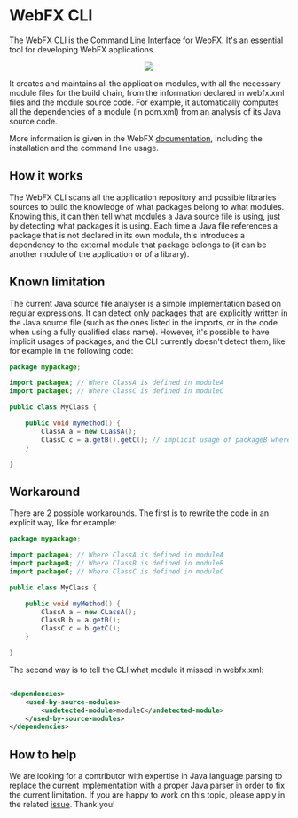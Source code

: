 # WebFX CLI

The WebFX CLI is the Command Line Interface for WebFX. It's an essential tool for developing WebFX applications.

<p align="center">
  <img src="https://docs.webfx.dev/webfx-cli.svg" />
</p>

It creates and maintains all the application modules, with all the necessary module files for the build chain, from the information declared in webfx.xml files and the module source code. For example, it automatically computes all the dependencies of a module (in pom.xml) from an analysis of its Java source code.

More information is given in the WebFX [documentation][webfx-cli-docs], including the installation and the command line usage.

## How it works

The WebFX CLI scans all the application repository and possible libraries sources to build the knowledge of what packages belong to what modules. Knowing this, it can then tell what modules a Java source file is using, just by detecting what packages it is using. Each time a Java file references a package that is not declared in its own module, this introduces a dependency to the external module that package belongs to (it can be another module of the application or of a library).   

## Known limitation

The current Java source file analyser is a simple implementation based on regular expressions. It can detect only packages that are explicitly written in the Java source file (such as the ones listed in the imports, or in the code when using a fully qualified class name). However, it's possible to have implicit usages of packages, and the CLI currently doesn't detect them, like for example in the following code:

```java
package mypackage;

import packageA; // Where ClassA is defined in moduleA
import packageC; // Where ClassC is defined in moduleC

public class MyClass {

    public void myMethod() {
        ClassA a = new CLassA();
        ClassC c = a.getB().getC(); // implicit usage of packageB where ClassB is defined <= not detected by the CLI 
    }

}
```

## Workaround

There are 2 possible workarounds. The first is to rewrite the code in an explicit way, like for example: 

```java
package mypackage;

import packageA; // Where ClassA is defined in moduleA
import packageB; // Where ClassB is defined in moduleB
import packageC; // Where ClassC is defined in moduleC

public class MyClass {

    public void myMethod() {
        ClassA a = new CLassA();
        ClassB b = a.getB();
        ClassC c = b.getC(); 
    }

}
```

The second way is to tell the CLI what module it missed in webfx.xml:

```xml

<dependencies>
    <used-by-source-modules>
        <undetected-module>moduleC</undetected-module>
    </used-by-source-modules>
</dependencies>

```

## How to help

We are looking for a contributor with expertise in Java language parsing to replace the current implementation with a proper Java parser in order to fix the current limitation. If you are happy to work on this topic, please apply in the related [issue][webfx-cli-issue]. Thank you! 

[webfx-cli-docs]: https://docs.webfx.dev/#_introducing_the_webfx_cli
[webfx-cli-issue]: https://github.com/webfx-project/webfx-cli/issues/1